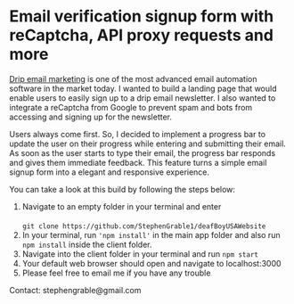 <h1>Email verification signup form with reCaptcha, API proxy requests and more </h1>



<p><a href="https://www.drip.com/">Drip email marketing</a> is one of the most advanced email automation software in the market today. I wanted to build a landing page that would enable users to easily sign up to a drip email newsletter. I also wanted to integrate a reCaptcha from Google to prevent spam and bots from accessing and signing up for the newsletter.

Users always come first. So, I decided to implement a progress bar to update the user on their progress while entering and submitting their email. As soon as the user starts to type their email, the progress bar responds and gives them immediate feedback. This feature turns a simple email signup form into a elegant and responsive experience.</p>


<p>You can take a look at this build by following the steps below:</p>

<ol>
<li>Navigate to an empty folder in your terminal and enter </br> </br><code>git clone https://github.com/StephenGrable1/deafBoyUSAWebsite</code></li>
<li>In your terminal, run <code>'npm install'</code> in the main app folder and also run <code>npm install</code> inside the client folder. </li>
<li>Navigate into the client folder in your terminal and run <code>npm start</code></li>
<li>Your default web browser should open and navigate to localhost:3000</li>
<li>Please feel free to email me if you have any trouble</li>
</ol>

<p>Contact: stephengrable@gmail.com</p>